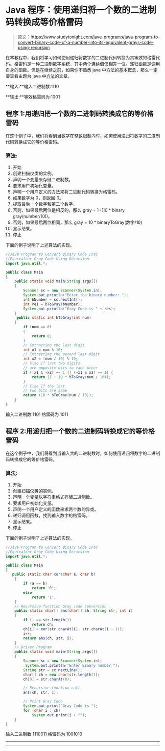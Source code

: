 # Java 程序：使用递归将一个数的二进制码转换成等价格雷码

> 原文：<https://www.studytonight.com/java-programs/java-program-to-convert-binary-code-of-a-number-into-its-equivalent-grays-code-using-recursion>

在本教程中，我们将学习如何使用递归将数字的二进制代码转换为其等效的格雷代码。格雷码是一种二进制数字系统，其中两个连续值仅相差一位。递归函数是调用自身的函数。但是在继续之前，如果你不熟悉 java 中方法的基本概念，那么一定要查看主题为 java 中[方法](https://www.studytonight.com/java/methods-in-java.php)的文章。

**输入:**输入二进制数:1110

**输出:**等效格雷码为:1001

## 程序 1:用递归把一个数的二进制码转换成它的等价格雷码

在这个例子中，我们将看到当数字在整数限制内时，如何使用递归将数字的二进制代码转换成它的等价格雷码。

### 算法:

1.  开始
2.  创建扫描仪类的实例。
3.  声明一个变量来存储二进制数。
4.  要求用户初始化变量。
5.  声明一个用户定义的方法来将二进制代码转换为格雷码。
6.  如果数字为 0，则返回 0。
7.  提取最后一个数字和第二个数字。
8.  否则，如果最后两位是相反的，那么 gray = 1+(10 * binary gray(number/10))。
9.  否则，如果最后两位相同，那么 gray = 10 * binaryToGray(数字/10)
10.  显示结果。
11.  停止

下面的例子说明了上述算法的实现。

```java
//Java Program to Convert Binary Code Into 
//Equivalent Gray Code Using Recursion
import java.util.*;

public class Main 
{
    public static void main(String args[])
    {
        Scanner sc = new Scanner(System.in);
        System.out.println("Enter the binary number: ");
        int bNumber = sc.nextInt();
        int res = bToGray(bNumber);
        System.out.println("Gray Code is " + res);
    }
     public static int bToGray(int num)
    {
        if (num == 0) 
        {
            return 0;
        }
        // Extracting the last digit
        int x1 = num % 10;
        // Extracting the second last digit
        int x2 = (num / 10) % 10;
        // Else If last two digits
        // are opposite bits to each other
        if ((x1 & ~x2) == 1 || (~x1 & x2) == 1) {
            return (1 + 10 * bToGray(num / 10));
        }
        // Else If the last
        // two bits are same
        return (10 * bToGray(num / 10));
    }
}
```

输入二进制数:1101
格雷码为 1011

## 程序 2:用递归把一个数的二进制码转换成它的等价格雷码

在这个例子中，我们将看到当输入大的二进制数时，如何使用递归将数字的二进制码转换成它的等价格雷码。

### 算法:

1.  开始
2.  创建扫描仪类的实例。
3.  声明一个变量以字符串格式存储二进制数。
4.  要求用户初始化变量。
5.  声明一个用户定义的函数来求两个数的异或。
6.  递归调用函数，找到输入数字的格雷码。
7.  显示结果。
8.  停止

下面的例子说明了上述算法的实现。

```java
//Java Program to Convert Binary Code Into 
//Equivalent Gray Code Using Recursion
import java.util.*;

public class Main 
{
   public static char xor(char a, char b)
    {
        if (a == b)
            return '0';
        else
            return '1';
    }
    // Recursive function Gray code conversion
    public static char[] ans(char[] ch, String str, int i)
    {
        if (i == str.length())
            return ch;
        ch[i] = xor(str.charAt(i), str.charAt(i - 1));
        i++;
        return ans(ch, str, i);
    }
    // Driver Program
    public static void main(String args[])
    {
        Scanner sc = new Scanner(System.in);
         System.out.println("Enter Binary number:");
        String str = sc.nextLine();
        char[] ch = new char[str.length()];
        ch[0] = str.charAt(0);

        // Recursive function call
        ans(ch, str, 1);

        // Print Gray Code
        System.out.print("Gray Code is ");
        for (char i : ch)
            System.out.print(i + "");
    }
}
```

输入二进制数:1110011
格雷码为 1001010

* * *

* * *